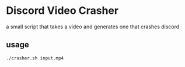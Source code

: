 # Discord Video Crasher
a small script that takes a video and generates one that crashes discord

## usage
```
./crasher.sh input.mp4
```
